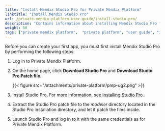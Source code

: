```yaml
---
title: "Install Mendix Studio Pro for Private Mendix Platform"
linktitle: "Install Mendix Studio Pro"
url: /private-mendix-platform-user-guide/install-studio-pro/
description: "Contains information about installing Mendix Studio Pro for Private Mendix Platform."
weight: 50
tags: ["private mendix platform",  "private platform", "user guide", "installation", "Mendix Studio Pro"]
---
```


Before you can create your first app, you must first install Mendix Studio Pro by performing the following steps:

1. Log in to Private Mendix Platform.
2. On the home page, click **Download Studio Pro** and **Download Studio Pro Patch file**.

    {{< figure src="/attachments/private-platform/pmp-ug2.png" >}}

3. Install Studio Pro. For more information, see [Installing Studio Pro](/refguide/install/#install).
4. Extract the Studio Pro patch file to the *modeler* directory located in the Studio Pro installation directory, and let it patch the files inside.
5. Launch Studio Pro and log in to it with the same credentials as for Private Mendix Platform.